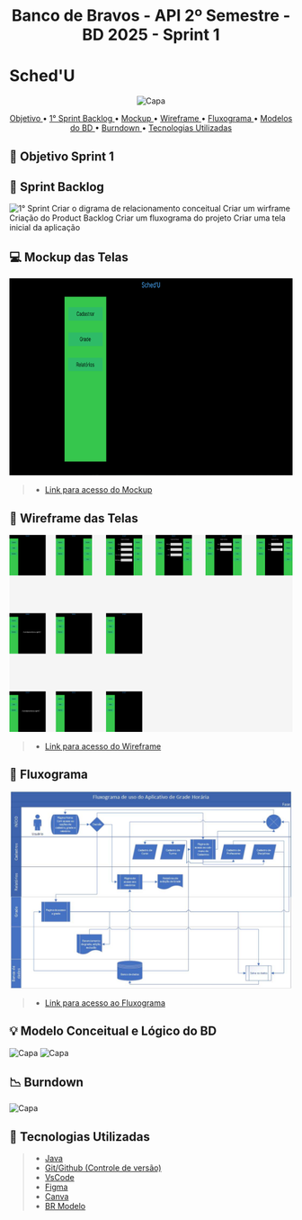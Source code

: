 # <p align = "center"> Banco de Bravos - API 2º Semestre - BD 2025 - Sprint 1

# Sched'U

<p align = "center"><img src="https://github.com/Banco-de-Bravos/Schedu/" alt="Capa" style="width:600px;height:350px;"></p>

<p align="center">
  <a href ="#dart-objetivo-sprint-1"> Objetivo </a>  •
  <a href="#date-Sprint-Backlog"> 1° Sprint Backlog </a> •
  <a href="#computer-mockup-das-telas"> Mockup </a> •
  <a href="#electric_plug-wireframe-das-telas"> Wireframe </a> • 
  <a href ="#chart_with_upwards_trend-fluxograma"> Fluxograma </a>  •
  <a href="#bulb-modelo-conceitual-e-lógico-do-bd"> Modelos do BD </a> •
  <a href="#chart_with_downwards_trend-burndown"> Burndown </a> •
  <a href="#bookmark-tecnologias-utilizadas"> Tecnologias Utilizadas </a>
</p>

## :dart: Objetivo Sprint 1


## :date: Sprint Backlog
![1° Sprint Criar o digrama de relacionamento conceitual Criar um wirframe Criação do Product Backlog Criar um fluxograma do projeto Criar uma tela inicial da aplicação](https://github.com/Banco-de-Bravos/Schedu/)


## :computer: Mockup das Telas
<p><img src="https://github.com/Banco-de-Bravos/Schedu/blob/sprint-1/Documentacao/Mockup.gif" alt="Capa" style="width:600px;height:350px;"></p>

> * [Link para acesso do Mockup](https://github.com/Banco-de-Bravos/Schedu/blob/sprint-1/Documentacao/)

## :electric_plug: Wireframe das Telas
<p><img src="https://github.com/Banco-de-Bravos/Schedu/blob/sprint-1/Documentacao/Wireframe.png" alt="Wireframe" style="width:650px;height:350px;"></p>

> * [Link para acesso do Wireframe](https://github.com/Banco-de-Bravos/Schedu/blob/sprint-1/Documentacao/)

## :pencil: Fluxograma
<p><img src="https://github.com/Banco-de-Bravos/Schedu/blob/sprint-1/Documentacao/Fluxograma.jpg" alt="Capa" style="width:600px;height:350px;"></p>

> * [Link para acesso ao Fluxograma](https://github.com/Banco-de-Bravos/Schedu/blob/sprint-1/Documentacao/)

## :bulb: Modelo Conceitual e Lógico do BD
<p>
  <img src="https://github.com/Banco-de-Bravos/Schedu/" alt="Capa" style="width:500px;height:350px;">
  <img src="https://github.com/Banco-de-Bravos/Schedu/" alt="Capa" style="width:500px;height:350px;">
</p>

## :chart_with_downwards_trend: Burndown
<p><img src="https://github.com/Banco-de-Bravos/Schedu/" alt="Capa" style="width:600px;height:350px;"></p>

## :bookmark: Tecnologias Utilizadas
> * [Java](https://www.java.com/pt-BR/)
> * [Git/Github (Controle de versão)](https://github.com/)
> * [VsCode](https://code.visualstudio.com/)
> * [Figma](https://www.figma.com/)
> * [Canva](https://www.canva.com/)
> * [BR Modelo](https://app.brmodeloweb.com/)



